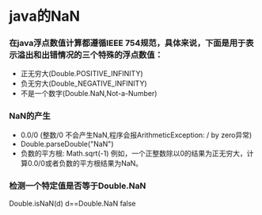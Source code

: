# java的NaN


### 在java浮点数值计算都遵循IEEE 754规范，具体来说，下面是用于表示溢出和出错情况的三个特殊的浮点数值：

+ 正无穷大(Double.POSITIVE_INFINITY)
+ 负无穷大(Double_NEGATIVE_INFINITY)
+ 不是一个数字(Double.NaN,Not-a-Number)

### NaN的产生
+ 0.0/0 (整数/0 不会产生NaN,程序会报ArithmeticException: / by zero异常)
+ Double.parseDouble("NaN")
+ 负数的平方根: Math.sqrt(-1)
例如，一个正整数除以0的结果为正无穷大，计算0.0/0或者负数的平方根结果为NaN。


### 检测一个特定值是否等于Double.NaN
Double.isNaN(d)
d==Double.NaN false